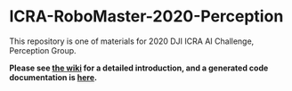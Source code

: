 # ICRA-RoboMaster-2020-Perception
This repository is one of materials for 2020 DJI ICRA AI Challenge, Perception Group.

**Please see [the wiki] for a detailed introduction, and a generated code documentation is [here].**

[the wiki]: https://github.com/nwpu-v5-team/ICRA-RoboMaster-2020-Perception/wiki
[here]: https://nwpu-v5-team.github.io/ICRA-RoboMaster-2020-Perception/

